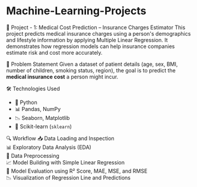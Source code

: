 # Machine-Learning-Projects
📘 Project - 1: Medical Cost Prediction – Insurance Charges Estimator
This project predicts medical insurance charges using a person's demographics and lifestyle information by applying Multiple Linear Regression. It demonstrates how regression models can help insurance companies estimate risk and cost more accurately.

 🧠 Problem Statement
Given a dataset of patient details (age, sex, BMI, number of children, smoking status, region), the goal is to predict the **medical insurance cost** a person might incur.

🛠️ Technologies Used
- 🐍 Python  
- 📊 Pandas, NumPy  
- 📉 Seaborn, Matplotlib  
- 🤖 Scikit-learn (`sklearn`)

🔍 Workflow
  📥 Data Loading and Inspection  
  📊 Exploratory Data Analysis (EDA)  
  🧹 Data Preprocessing  
  📈 Model Building with Simple Linear Regression  
  🧪 Model Evaluation using R² Score, MAE, MSE, and RMSE  
  📉 Visualization of Regression Line and Predictions  

